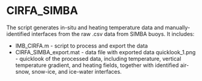 # CIRFA_SIMBA
The script generates in-situ and heating temperature data and manually-identified interfaces from the raw .csv data from SIMBA buoys.
It includes:
- IMB_CIRFA.m - script to process and export the data
- CIRFA_SIMBA_export.mat - data file with exported data
quicklook_1.png - quicklook of the processed data, including temperature, vertical temperature gradient, and heating fields, together with identified air-snow, snow-ice, and ice-water interfaces.
